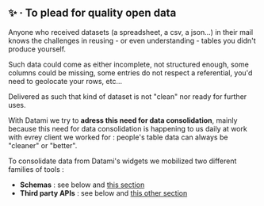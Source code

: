
## ✨ · To plead for quality open data

Anyone who received datasets (a spreadsheet, a csv, a json...) in their mail knows the challenges in reusing - or even understanding - tables you didn't produce yourself.

Such data could come as either incomplete, not structured enough, some columns could be missing, some entries do not respect a referential, you'd need to geolocate your rows, etc... 

Delivered as such that kind of dataset is not "clean" nor ready for further uses.

With Datami we try to **adress this need for data consolidation**, mainly because this need for data consolidation is happening to us daily at work with evrey client we worked for : people's table data can always be "cleaner" or "better".

To consolidate data from Datami's widgets we mobilized two different families of tools : 

- **Schemas** : see below and [this section](/tutorial-edition#tutorial-edition-3-edition-csv-fields)
- **Third party APIs** : see below and [this other section](/tutorial-edition#tutorial-edition-5-edition-csv-consolidation_field)
